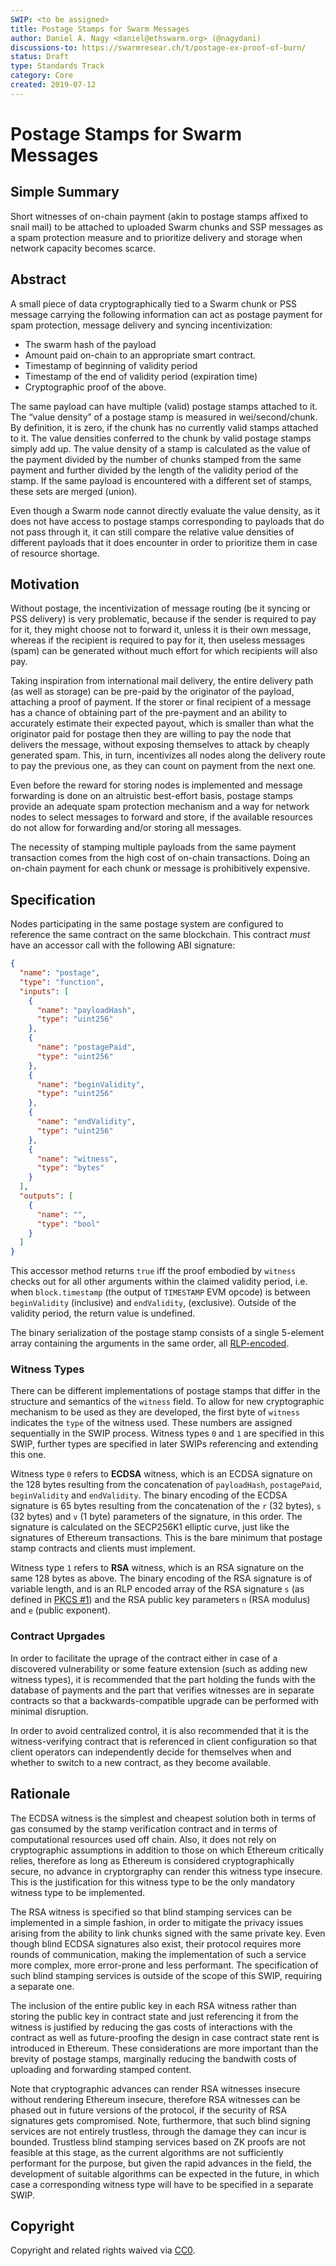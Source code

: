 ```yaml
---
SWIP: <to be assigned>
title: Postage Stamps for Swarm Messages
author: Daniel A. Nagy <daniel@ethswarm.org> (@nagydani)
discussions-to: https://swarmresear.ch/t/postage-ex-proof-of-burn/
status: Draft
type: Standards Track
category: Core
created: 2019-07-12
---
```


<!--You can leave these HTML comments in your merged SWIP and delete the visible duplicate text guides, they will not appear and may be helpful to refer to if you edit it again. This is the suggested template for new SWIPs. Note that a SWIP number will be assigned by an editor. When opening a pull request to submit your SWIP, please use an abbreviated title in the filename, `SWIP-draft_title_abbrev.md`. The title should be 44 characters or less.-->

# Postage Stamps for Swarm Messages

## Simple Summary
<!--"If you can't explain it simply, you don't understand it well enough." Provide a simplified and layman-accessible explanation of the SWIP.-->
Short witnesses of on-chain payment (akin to postage stamps affixed to snail mail) to be attached to uploaded Swarm chunks and 
SSP messages as a spam protection measure and to prioritize delivery and storage when network capacity becomes scarce.

## Abstract
<!--A short (~200 word) description of the technical issue being addressed.-->

A small piece of data cryptographically tied to a Swarm chunk or PSS message carrying the following information can act as 
postage payment for spam protection, message delivery and syncing incentivization:

 * The swarm hash of the payload
 * Amount paid on-chain to an appropriate smart contract.
 * Timestamp of beginning of validity period
 * Timestamp of the end of validity period (expiration time)
 * Cryptographic proof of the above.

The same payload can have multiple (valid) postage stamps attached to it. The “value density” of a postage stamp is measured in 
wei/second/chunk. By definition, it is zero, if the chunk has no currently valid stamps attached to it. The value densities 
conferred to the chunk by valid postage stamps simply add up. The value density of a stamp is calculated as the value of the 
payment divided by the number of chunks stamped from the same payment and further divided by the length of the validity period of 
the stamp. If the same payload is encountered with a different set of stamps, these sets are merged (union).

Even though a Swarm node cannot directly evaluate the value density, as it does not have access to postage stamps corresponding to
payloads that do not pass through it, it can still compare the relative value densities of different payloads that it does encounter in order to prioritize them in case of resource shortage.

## Motivation
<!--The motivation is critical for SWIPs that want to change the Swarm protocol. It should clearly explain why the existing protocol specification is inadequate to address the problem that the SWIP solves. SWIP submissions without sufficient motivation may be rejected outright.-->

Without postage, the incentivization of message routing (be it syncing or PSS delivery) is very problematic, because if the 
sender is required to pay for it, they might choose not to forward it, unless it is their own message, whereas if the recipient is 
required to pay for it, then useless messages (spam) can be generated without much effort for which recipients will also pay.

Taking inspiration from international mail delivery, the entire delivery path (as well as storage) can be pre-paid by the 
originator of the payload, attaching a proof of payment. If the storer or final recipient of a message has a chance of obtaining 
part of the pre-payment and an ability to accurately estimate their expected payout, which is smaller than what the originator 
paid for postage then they are willing to pay the node that delivers the message, without exposing themselves to attack by 
cheaply generated spam. This, in turn, incentivizes all nodes along the delivery route to pay the previous one, as they can count on payment from the next one.

Even before the reward for storing nodes is implemented and message forwarding is done on an altruistic best-effort basis, postage stamps provide an adequate spam protection mechanism and a way for network nodes to select messages to forward and store, if the available resources do not allow for forwarding and/or storing all messages.

The necessity of stamping multiple payloads from the same payment transaction comes from the high cost of on-chain transactions. 
Doing an on-chain payment for each chunk or message is prohibitively expensive.

## Specification
<!--The technical specification should describe the syntax and semantics of any new feature. The specification should be detailed enough to allow competing, interoperable implementations for the current Swarm platform and future client implementations. -->

Nodes participating in the same postage system are configured to reference the same contract on the same blockchain. This contract
*must* have an accessor call with the following ABI signature:
```json
{
  "name": "postage",
  "type": "function",
  "inputs": [
    {
      "name": "payloadHash",
      "type": "uint256"
    },
    {
      "name": "postagePaid",
      "type": "uint256"
    },
    {
      "name": "beginValidity",
      "type": "uint256"
    },
    {
      "name": "endValidity",
      "type": "uint256"
    },
    {
      "name": "witness",
      "type": "bytes"
    }
  ],
  "outputs": [
    {
      "name": "",
      "type": "bool"
    }
  ]
}
```

This accessor method returns `true` iff the proof embodied by `witness` checks out for all other arguments within the claimed 
validity period, i.e. when `block.timestamp` (the output of `TIMESTAMP` EVM opcode) is between `beginValidity` (inclusive) and 
`endValidity`, (exclusive). Outside of the validity period, the return value is undefined.

The binary serialization of the postage stamp consists of a single 5-element array containing the arguments in the same order, all [RLP-encoded](https://github.com/ethereum/wiki/wiki/RLP). 

### Witness Types

There can be different implementations of postage stamps that differ in the structure and semantics of the `witness` field. To allow for new cryptographic mechanism to be used as they are developed, the first byte of `witness` indicates the `type` of the witness used. These numbers are assigned sequentially in the SWIP process. Witness types `0` and `1` are specified in this SWIP, further types are specified in later SWIPs referencing and extending this one.

Witness type `0` refers to **ECDSA** witness, which is an ECDSA signature on the 128 bytes resulting from the concatenation of `payloadHash`, `postagePaid`, `beginValidity` and `endValidity`. The binary encoding of the ECDSA signature is 65 bytes resulting from the concatenation of the `r` (32 bytes), `s` (32 bytes) and `v` (1 byte) parameters of the signature, in this order. The signature is calculated on the SECP256K1 elliptic curve, just like the signatures of Ethereum transactions. This is the bare minimum that postage stamp contracts and clients must implement.

Witness type `1` refers to **RSA** witness, which is an RSA signature on the same 128 bytes as above. The binary encoding of the RSA signature is of variable length, and is an RLP encoded array of the RSA signature `s` (as defined in [PKCS #1](https://tools.ietf.org/html/rfc8017)) and the RSA public key parameters `n` (RSA modulus) and `e` (public exponent).

### Contract Uprgades

In order to facilitate the uprage of the contract either in case of a discovered vulnerability or some feature extension (such as adding new witness types), it is recommended that the part holding the funds with the database of payments and the part that verifies witnesses are in separate contracts so that a backwards-compatible upgrade can be performed with minimal disruption.

In order to avoid centralized control, it is also recommended that it is the witness-verifying contract that is referenced in client configuration so that client operators can independently decide for themselves when and whether to switch to a new contract, as they become available.

## Rationale
<!--The rationale fleshes out the specification by describing what motivated the design and why particular design decisions were made. It should describe alternate designs that were considered and related work, e.g. how the feature is supported in other languages. The rationale may also provide evidence of consensus within the community, and should discuss important objections or concerns raised during discussion.-->
The ECDSA witness is the simplest and cheapest solution both in terms of gas consumed by the stamp verification contract and in terms of computational resources used off chain. Also, it does not rely on cryptographic assumptions in addition to those on which Ethereum critically relies, therefore as long as Ethereum is considered cryptographically secure, no advance in cryptorgraphy can render this witness type insecure. This is the justification for this witness type to be the only mandatory witness type to be implemented.

The RSA witness is specified so that blind stamping services can be implemented in a simple fashion, in order to mitigate the privacy issues arising from the ability to link chunks signed with the same private key. Even though blind ECDSA signatures also exist, their protocol requires more rounds of communication, making the implementation of such a service more complex, more error-prone and less performant. The specification of such blind stamping services is outside of the scope of this SWIP, requiring a separate one.

The inclusion of the entire public key in each RSA witness rather than storing the public key in contract state and just referencing it from the witness is justified by reducing the gas costs of interactions with the contract as well as future-proofing the design in case contract state rent is introduced in Ethereum. These considerations are more important than the brevity of postage stamps, marginally reducing the bandwith costs of uploading and forwarding stamped content.

Note that cryptographic advances can render RSA witnesses insecure without rendering Ethereum insecure, therefore RSA witnesses can be phased out in future versions of the protocol, if the security of RSA signatures gets compromised. Note, furthermore, that such blind signing services are not entirely trustless, through the damage they can incur is bounded. Trustless blind stamping services based on ZK proofs are not feasible at this stage, as the current algorithms are not sufficiently performant for the purpose, but given the rapid advances in the field, the development of suitable algorithms can be expected in the future, in which case a corresponding witness type will have to be specified in a separate SWIP.

## Copyright
Copyright and related rights waived via [CC0](https://creativecommons.org/publicdomain/zero/1.0/).
